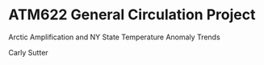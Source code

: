 # ATM622 General Circulation Project

Arctic Amplification and NY State Temperature Anomaly Trends

Carly Sutter
